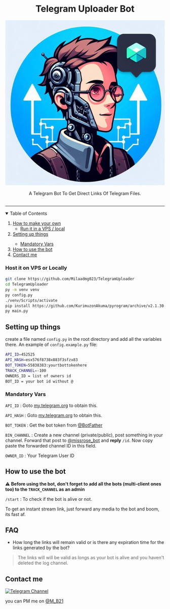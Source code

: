 <h1 align="center" >Telegram Uploader Bot</h1>
<p align="center">
  <a href="https://github.com/Milaadmg023/TelegramUploader">
    <img src="https://github.com/Milaadmg023/TelegramUploader/blob/master/profile.jpg" alt="uploader-profile" width="640" height="520" />
  </a>
  <p align="center">
    A Telegram Bot To Get Direct Links Of Telegram Files.<br/>
    <br />    
  </p>
</p>

<hr>

<details open="open">
  <summary>Table of Contents</summary>
  <ol>
    <li>
      <a href="#how-to-make-your-own">How to make your own</a>
      <ul>
        <li><a href="#host-it-on-vps-or-locally">Run it in a VPS / local</a></li>
      </ul>
    </li>
    <li><a href="#setting-up-things">Setting up things</a></li>
    <ul>
      <li><a href="#mandatory-vars">Mandatory Vars</a></li>
    </ul>
    <li><a href="#how-to-use-the-bot">How to use the bot</a></li>    
    <li><a href="#contact-me">Contact me</a></li>    
  </ol>
</details>

### Host it on VPS or Locally

```sh
git clone https://github.com/Milaadmg023/TelegramUploader
cd TelegramUploader
py -m venv venv
py config.py
./venv/Scripts/activate
pip install https://github.com/KurimuzonAkuma/pyrogram/archive/v2.1.30.zip --force-reinstall
py main.py
```

## Setting up things

create a file named `config.py` in the root directory and add all the variables there.
An example of `config.example.py` file:

```sh
API_ID=452525
API_HASH=esx576f8738x883f3sfzx83
BOT_TOKEN=55838383:yourtbottokenhere
TRACK_CHANNEL=-100
OWNERS_ID = list of owners id
BOT_ID = your bot id without @
```

### Mandatory Vars

`API_ID` : Goto [my.telegram.org](https://my.telegram.org) to obtain this.

`API_HASH` : Goto [my.telegram.org](https://my.telegram.org) to obtain this.

`BOT_TOKEN` : Get the bot token from [@BotFather](https://telegram.dog/BotFather)

`BIN_CHANNEL` : Create a new channel (private/public), post something in your channel. Forward that post to [@missrose_bot](https://telegram.dog/MissRose_bot) and **reply** `/id`. Now copy paste the forwarded channel ID in this field. 

`OWNER_ID` : Your Telegram User ID


## How to use the bot

:warning: **Before using the  bot, don't forget to add all the bots (multi-client ones too) to the `TRACK_CHANNEL` as an admin**
 
`/start` : To check if the bot is alive or not.

To get an instant stream link, just forward any media to the bot and boom, its fast af.

## FAQ

- How long the links will remain valid or is there any expiration time for the links generated by the bot?
> The links will will be valid as longs as your bot is alive and you haven't deleted the log channel.

## Contact me

[![Telegram Channel](https://img.shields.io/static/v1?label=Join&message=Telegram%20Channel&color=blueviolet&style=for-the-badge&logo=telegram&logoColor=violet)](https://telegram.me/codinodev)

you can PM me on [@M_B21](https://telegram.me/m_b21)
